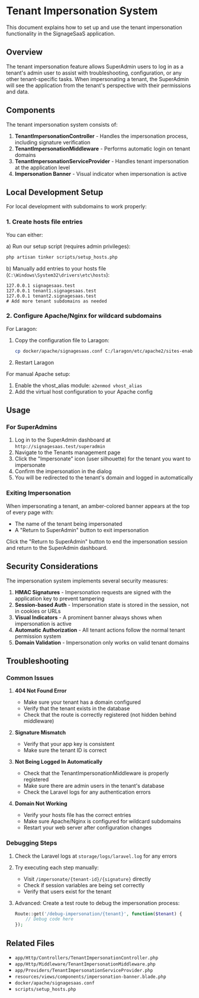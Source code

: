 # Tenant Impersonation System

This document explains how to set up and use the tenant impersonation functionality in the SignageSaaS application.

## Overview

The tenant impersonation feature allows SuperAdmin users to log in as a tenant's admin user to assist with troubleshooting, configuration, or any other tenant-specific tasks. When impersonating a tenant, the SuperAdmin will see the application from the tenant's perspective with their permissions and data.

## Components

The tenant impersonation system consists of:

1. **TenantImpersonationController** - Handles the impersonation process, including signature verification
2. **TenantImpersonationMiddleware** - Performs automatic login on tenant domains
3. **TenantImpersonationServiceProvider** - Handles tenant impersonation at the application level
4. **Impersonation Banner** - Visual indicator when impersonation is active

## Local Development Setup

For local development with subdomains to work properly:

### 1. Create hosts file entries

You can either:

a) Run our setup script (requires admin privileges):

```bash
php artisan tinker scripts/setup_hosts.php
```

b) Manually add entries to your hosts file (`C:\Windows\System32\drivers\etc\hosts`):

```
127.0.0.1 signagesaas.test
127.0.0.1 tenant1.signagesaas.test
127.0.0.1 tenant2.signagesaas.test
# Add more tenant subdomains as needed
```

### 2. Configure Apache/Nginx for wildcard subdomains

For Laragon:

1. Copy the configuration file to Laragon:
    ```bash
    cp docker/apache/signagesaas.conf C:/laragon/etc/apache2/sites-enabled/
    ```
2. Restart Laragon

For manual Apache setup:

1. Enable the vhost_alias module: `a2enmod vhost_alias`
2. Add the virtual host configuration to your Apache config

## Usage

### For SuperAdmins

1. Log in to the SuperAdmin dashboard at `http://signagesaas.test/superadmin`
2. Navigate to the Tenants management page
3. Click the "Impersonate" icon (user silhouette) for the tenant you want to impersonate
4. Confirm the impersonation in the dialog
5. You will be redirected to the tenant's domain and logged in automatically

### Exiting Impersonation

When impersonating a tenant, an amber-colored banner appears at the top of every page with:

- The name of the tenant being impersonated
- A "Return to SuperAdmin" button to exit impersonation

Click the "Return to SuperAdmin" button to end the impersonation session and return to the SuperAdmin dashboard.

## Security Considerations

The impersonation system implements several security measures:

1. **HMAC Signatures** - Impersonation requests are signed with the application key to prevent tampering
2. **Session-based Auth** - Impersonation state is stored in the session, not in cookies or URLs
3. **Visual Indicators** - A prominent banner always shows when impersonation is active
4. **Automatic Authorization** - All tenant actions follow the normal tenant permission system
5. **Domain Validation** - Impersonation only works on valid tenant domains

## Troubleshooting

### Common Issues

1. **404 Not Found Error**

    - Make sure your tenant has a domain configured
    - Verify that the tenant exists in the database
    - Check that the route is correctly registered (not hidden behind middleware)

2. **Signature Mismatch**

    - Verify that your app key is consistent
    - Make sure the tenant ID is correct

3. **Not Being Logged In Automatically**

    - Check that the TenantImpersonationMiddleware is properly registered
    - Make sure there are admin users in the tenant's database
    - Check the Laravel logs for any authentication errors

4. **Domain Not Working**
    - Verify your hosts file has the correct entries
    - Make sure Apache/Nginx is configured for wildcard subdomains
    - Restart your web server after configuration changes

### Debugging Steps

1. Check the Laravel logs at `storage/logs/laravel.log` for any errors
2. Try executing each step manually:

    - Visit `/impersonate/{tenant-id}/{signature}` directly
    - Check if session variables are being set correctly
    - Verify that users exist for the tenant

3. Advanced: Create a test route to debug the impersonation process:
    ```php
    Route::get('/debug-impersonation/{tenant}', function($tenant) {
        // Debug code here
    });
    ```

## Related Files

- `app/Http/Controllers/TenantImpersonationController.php`
- `app/Http/Middleware/TenantImpersonationMiddleware.php`
- `app/Providers/TenantImpersonationServiceProvider.php`
- `resources/views/components/impersonation-banner.blade.php`
- `docker/apache/signagesaas.conf`
- `scripts/setup_hosts.php`
